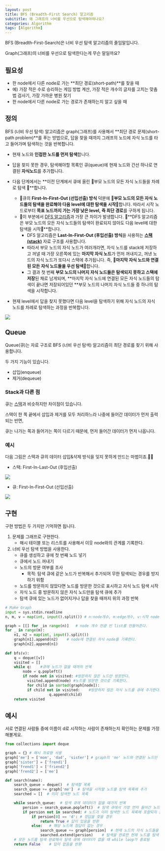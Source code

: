 ```yaml
---
layout: post
title: BFS (Breadth-First Search) 알고리즘
subititle: 왜 그래프의 너비를 우선으로 탐색해야하나요?
categories: Algorithm
tags: [Algorithm]
---
```

BFS (Breadth-First-Search)은 너비 우선 탐색 알고리즘의 줄임말입니다.

Graph(그래프)의 너비를 우선으로 탐색한다는게 무슨 말일까요?

## 필요성

* 한 node에서 다른 node로 가는 **최단 경로(short-path)**를 찾을 때
* 예) 가장 적은 수로 승리하는 게임 방법 계산, 가장 적은 개수의 글자를 고치는 맞춤법 검사기, 가장 가까운 병원 찾기
* 한 node에서 다른 node로 가는 경로가 존재하는지 알고 싶을 때

## 정의

BFS (너비 우선 탐색) 알고리즘은 graph(그래프)를 사용해서 **최단 경로 문제(short-path problem)**를 푸는 방법으로, 답을 찾을 때까지 그래프의 노드에 자식 노드를 타고 들어가며 탐색하는 것을 반복합니다.

* 현재 노드와 **인접한 노드를 먼저 탐색**합니다.

* 답을 찾지 못한 경우, 탐색해야할 목록인 큐(queue)에 현재 노드와 간선 하나로 연결된 **자식노드**를  추가합니다.
* 다음 단계에서는 **이전 단계에서 큐에 올린 🌟부모 노드의 모든 자식 노드들을 차례로 탐색 🌟**합니다. 
  * 📌큐의 **First-In-First-Out (선입선출) 방식** 덕분에 🌟**부모 노드의 모든 자식 노드들의 탐색을 완료해야 다음 level에 대한 탐색을 시작**🌟합니다. 따라서 시작 노드로부터 **목표 노드까지 가는 가장 낮은 level, 즉 최단 경로**를 구하게 됩니다.
  * 📌이 부분에서 [DFS 알고리즘][2]과 가장 큰 차이가 발생합니다. 🌟**DFS 알고리즘은 부모 노드의 모든 자식 노드들의 탐색이 완료되지 않아도 다음 level에 대한 탐색을 시작🌟**합니다. 
    * DFS 알고리즘은 **Last-In-First-Out (후입선출) 방식**을 사용하는 [**스택(stack)**][1] 자료 구조를 사용합니다.
    * 따라서 부모 노드의 자식 노드가 여러개라면, 자식 노드를 stack에 저장하고 꺼낼 때 가장 오른쪽에 있는 **마지막 자식 노드**가 먼저 꺼내지고, 꺼낸 노드의 자식 노드가 또다시 스택에 추가됩니다. 즉, 🌟**마지막 자식 노드와 연결된 모든 자식 노드들을 우선 탐색**🌟합니다.
    * 그 결과 첫 번째 **부모 노드의 나머지 자식 노드들은 탐색되지 못하고 스택에 저장**된 채로 남게되며, **마지막 자식 노드에 연결된 모든 자식 노드들의 탐색이 끝나면 저장되어있던 **부모 노드의 나머지 자식 노드들 중 하나의 탐색을 시작합니다.
* 현재 level에서 답을 찾지 못했다면 다음 level을 탐색하기 위해 자식 노드의 자식 노드를 차례로 탐색하는 과정을 반복합니다.

![](/assets/images/circle.jpeg)

## Queue

Queue(큐)는 자료 구조로 BFS (너비 우선 탐색) 알고리즘이 최단 경로를 찾기 위해 사용합니다.

두 가지 기능이 있습니다.

* 삽입(enqueue)
* 제거(dequeue)

### Stack과 다른 점

큐는 [스택][1]과 비슷하지만 차이점이 있습니다.

스택이 한 쪽 끝에서 삽입과 제거를 모두 처리하느라 나중에 들어간 데이터가 먼저 출력되는 반면, 

큐는 나가는 쪽과 들어가는 쪽이 다르기 때문에, 먼저 들어간 데이터가 먼저 나옵니다.

### 예시

다음 그림은 스택과 큐의 데이터 삽입&삭제 방식을 잊지 못하게 만드는 마법이죠.🧙‍♂️

* 스택: First-In-Last-Out (후입선출)

![](/assets/images/stack.jpeg)

* 큐: First-In-First-Out (선입선출)

![](/assets/images/queue.jpeg)

## 구현

구현 방법은 두 가지만 기억하면 됩니다.

1. 문제를 그래프로 구현한다.
   * 해시 테이블 또는 리스트를 사용해서 이웃 node와의 관계를 기록한다.
2. 너비 우선 탐색 방법을 사용한다.
   * 큐를 생성하고 큐에 첫 번째 노드 넣기
   * 큐에서 노드 꺼내기
   * 노드의 방문 여부를 조사
     * 목적: 탐색 큐에 같은 노드가 반복해서 추가되어 무한 탐색되는 경우를 방지하기 위함
   * 노드를 방문하지 않았다면 노드를 방문한 것으로 표시하고 자식 노드 탐색 시작
   * 자식 노드 중 방문하지 않은 자식 노드만을 탐색 큐에 추가
   * 탐색 큐에 있는 노드가 없어지거나 답을 찾을 때까지 위의 과정 반복

```python
# Make Graph
input = sys.stdin.readline
n, m, v = map(int, input().split()) # n:node개수, m:edge개수, v:시작 node

graph = [[] for _in range(n)]	# node 개수 만큼 빈 list를 만들어준다.
for _ in range(m):
    n1, n2 = map(int, input().split())
    graph[n1].append(n2)	# node에 연결된 자식 node를 기록한다.
    graph[n2].append(n1)
    
def bfs(v):
    q = deque([v])
    visited = []
    while q:    #큐에 노드가 없을 때까지 반복
      	node = q.popleft()
        if node not in visited: #방문하지 않은 노드만 방문한다.
          visited.append(node) #노드를 방문한 것으로 기록한다.
          for child in sorted(graph[node]):
          if child not in visited:    #방문하지 않은 자식 노드를 큐에 추가한다.
                    q.append(child)
    return visited
```

## 예시

서로 연결된 사람들 중에 이름이 d로 시작하는 사람이 존재하는지 확인하는 문제를 가정해볼게요.

```python
from collections import deque

graph = {} # 해시 자료형 사용
graph['me'] = ['mom', 'dad', 'sister'] # graph의 'me' 노드와 연결된 노드인 'mom', 'dad', 'sister'를 기록합니다.
graph['sister'] = ['frend1']
graph['frend1'] = ['friend2']
graph['frend2'] = ['me']

def search(name):
    search_queue = deque()  # 탐색할 목록
    search_queue += graph['me']  # 탐색을 시작할 노드를 탐색 목록에 추가
    searched = []  # 이미 탐색한 노드 목록

    while search_queue:  # 탐색 큐에 데이터가 없을 때가지 반복
        persion = search_queue.popleft()  # 탐색 큐에서 가장 먼저 들어간 노드를 꺼냄
        if persion not in searched: # 노드가 이미 탐색한 노드 목록에 포함되지 않는 경우에만 탐색 시작
            if persion[0] == 'd': # 정답을 찾을 경우
                return True # 답이 있음을 반환
            else:   # 해당 노드에 정답이 없는 경우
                search_queue += graph[persion]  # 현재 노드의 자식 노드들을 탐색 목록에 추가
                searched.extend(persion)    # 탐색을 완료한 현재 노드를 탐색 완료 목록에 추가
    # 모든 노드를 탐색 완료해서 탐색 큐에 데이터가 없을 때 while loop가 종료됨
    return False    # 답이 없음을 반환
```





[1]: https://dasolu.github.io/basic/2021/04/15/data-structure-stack.html
[2]: https://dasolu.github.io/basic/2021/05/05/dfs.html


